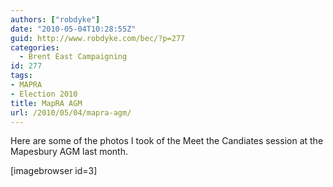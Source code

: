 ```yaml
---
authors: ["robdyke"]
date: "2010-05-04T10:28:55Z"
guid: http://www.robdyke.com/bec/?p=277
categories:
  - Brent East Campaigning
id: 277
tags:
- MAPRA
- Election 2010
title: MapRA AGM
url: /2010/05/04/mapra-agm/
---
```

Here are some of the photos I took of the Meet the Candiates session at the Mapesbury AGM last month.

[imagebrowser id=3]